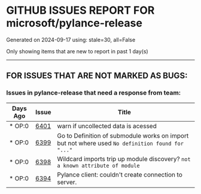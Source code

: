 
# GITHUB ISSUES REPORT FOR microsoft/pylance-release


Generated on 2024-09-17 using: stale=30, all=False


Only showing items that are new to report in past 1 day(s)


---

## FOR ISSUES THAT ARE NOT MARKED AS BUGS:


### Issues in pylance-release that need a response from team:

| Days Ago | Issue | Title |
| --- | --- | --- |
 | \* OP:0  |[6401](https://github.com/microsoft/pylance-release/issues/6401 "warn if uncollected data is acessed")  |warn if uncollected data is acessed |
 | \* OP:0  |[6399](https://github.com/microsoft/pylance-release/issues/6399 "Go to Definition of submodule works on import but not where used `No definition found for &quot;...&quot;`")  |Go to Definition of submodule works on import but not where used `No definition found for "..."` |
 | \* OP:0  |[6398](https://github.com/microsoft/pylance-release/issues/6398 "Wildcard imports trip up module discovery? `not a known attribute of module`")  |Wildcard imports trip up module discovery? `not a known attribute of module` |
 | \* OP:0  |[6394](https://github.com/microsoft/pylance-release/issues/6394 "Pylance client: couldn't create connection to server.")  |Pylance client: couldn't create connection to server. |




















